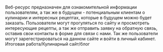 Веб-ресурс предназначен для ознакомительной информации пользователям, а так же в будущем - потенциальным клиентам о кулинарии и интересных рецептах, которые в будущем можно будет заказать. Пользователи могут прогуляться по сайту и просмотреть интересующие рецепты, а так же отправить заявку на обратную связь, оставив свои контакты в форме для связи с нами. Так же пользователи могут зарегестрироваться на данном сайте и войти в личный кабинет.
Итоговая работа/Кулинарный сайт/блог
